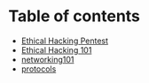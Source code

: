 # Table of contents

* [Ethical Hacking Pentest](README.md)
* [Ethical Hacking 101](ethical-hacking-101.md)
* [networking101](networking101.md)
* [protocols](protocols.md)
